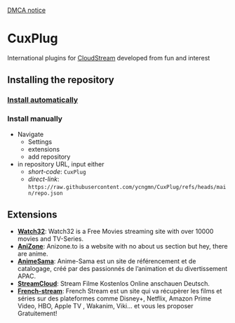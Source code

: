[DMCA notice](https://github.com/ycngmn/CuxPlug/blob/main/DMCA-notice.md)
# CuxPlug
International plugins for [CloudStream](https://cloudstream.on.fleek.co) developed from fun and interest
## Installing the repository
### [Install automatically](https://self-similarity.github.io/http-protocol-redirector?r=cloudstreamrepo://raw.githubusercontent.com/ycngmn/CuxPlug/refs/heads/main/repo.json)
### Install manually
- Navigate
    - Settings
    - extensions
    - add repository
- in repository URL, input either
    - *short-code*: `CuxPlug`
    - *direct-link*: `https://raw.githubusercontent.com/ycngmn/CuxPlug/refs/heads/main/repo.json`
## Extensions
- [**Watch32**](https://watch32.sx): Watch32 is a Free Movies streaming site with over 10000 movies and TV-Series.
- [**AniZone**](https://anizone.to): Anizone.to is a website with no about us section but hey, there are anime.
- [**AnimeSama**](https://anime-sama.fr): Anime-Sama est un site de référencement et de catalogage, créé par des passionnés de l’animation et du divertissement APAC.
- [**StreamCloud**](https://streamcloud.my): Stream Filme Kostenlos Online anschauen Deutsch.
- [**French-stream**](https://fstream.one): French Stream est un site qui va récupèrer les films et séries sur des plateformes comme Disney+, Netflix, Amazon Prime Video, HBO, Apple TV , Wakanim, Viki... et vous les proposer Gratuitement!
